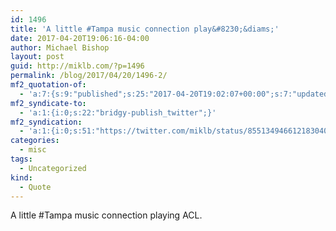 ```yaml
---
id: 1496
title: 'A little #Tampa music connection play&#8230;&diams;'
date: 2017-04-20T19:06:16-04:00
author: Michael Bishop
layout: post
guid: http://miklb.com/?p=1496
permalink: /blog/2017/04/20/1496-2/
mf2_quotation-of:
  - 'a:7:{s:9:"published";s:25:"2017-04-20T19:02:07+00:00";s:7:"updated";s:25:"2017-04-20T19:02:07+00:00";s:7:"summary";s:175:"We&#039;ll be taping Benjamin Booker on 4/27! Enter on our website for your chance to be part of our studio audience. http://acltv.com/2017/04/20/giveaway-benjamin-booker-427/";s:8:"category";a:1:{i:0;s:0:"";}s:11:"publication";s:7:"Twitter";s:6:"author";a:3:{s:4:"name";s:18:"Austin City Limits";s:3:"url";s:25:"https://twitter.com/acltv";s:5:"photo";s:75:"https://pbs.twimg.com/profile_images/629363238598217728/3Ngyae9w_bigger.jpg";}s:3:"url";s:51:"https://twitter.com/acltv/status/855134501202219009";}'
mf2_syndicate-to:
  - 'a:1:{i:0;s:22:"bridgy-publish_twitter";}'
mf2_syndication:
  - 'a:1:{i:0;s:51:"https://twitter.com/miklb/status/855134946612183040";}'
categories:
  - misc
tags:
  - Uncategorized
kind:
  - Quote
---
```

A little #Tampa music connection playing ACL.